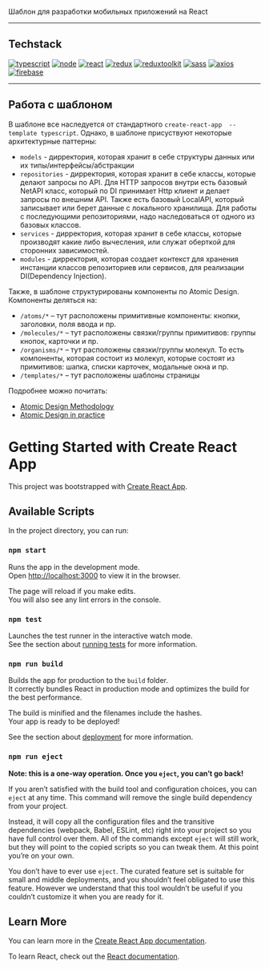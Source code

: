 Шаблон для разработки мобильных приложений на React

---

## Techstack
[![typescript](https://img.shields.io/static/v1?label=typescript&message=4.8.4&color=3178C6&style=for-the-badge&logo=typescript&logoColor=white)](https://www.typescriptlang.org/)
[![node](https://img.shields.io/static/v1?label=node&message=14.5.0&color=026E00&style=for-the-badge&logo=node.js&logoColor=white)](https://nodejs.org/en/)
[![react](https://img.shields.io/static/v1?label=react&message=18.2.0&color=61DBFB&style=for-the-badge&logo=react&logoColor=white)](https://ru.reactjs.org/)
[![redux](https://img.shields.io/static/v1?label=redux&message=4.2.0&color=764ABD&style=for-the-badge&logo=redux&logoColor=white)](https://redux-toolkit.js.org/)
[![reduxtoolkit](https://img.shields.io/static/v1?label=redux%20toolkit&message=1.9.0&color=764ABD&style=for-the-badge&logo=redux&logoColor=white)](https://redux-toolkit.js.org/)
[![sass](https://img.shields.io/static/v1?label=sass&message=7.0.3&color=BF4080&style=for-the-badge&logo=sass&logoColor=white)](https://sass-lang.com/)
[![axios](https://img.shields.io/static/v1?label=axios&message=1.1.3&color=671DDF&style=for-the-badge&logo=axios&logoColor=white)](https://axios-http.com/ru/docs/intro/)
[![firebase](https://img.shields.io/static/v1?label=firebase&message=9.13.0&color=FECB30&style=for-the-badge&logo=firebase&logoColor=white)](https://axios-http.com/ru/docs/intro/)

---

## Работа с шаблоном
В шаблоне все наследуется от стандартного `create-react-app  --template typescript`. Однако, в шаблоне присуствуют некоторые архитектурные паттерны:
- `models` - дирректория, которая хранит в себе структуры данных или их типы/интерфейсы/абстракции
- `repositories` - дирректория, которая хранит в себе классы, которые делают запросы по API. Для HTTP запросов внутри есть базовый NetAPI класс, который по DI принимает Http клиент и делает запросы по внешним API. Также есть базовый LocalAPI, который записывает или берет данные с локального хранилища. Для работы с последующими репозиториями, надо наследоваться от одного из базовых классов.
- `services` - дирректория, которая хранит в себе классы, которые производят какие либо вычесления, или служат оберткой для сторонних зависимостей.
- `modules` - дирректория, которая создает контекст для хранения инстанции классов репозиториев или сервисов, для реализации DI(Dependency Injection).

Также, в шаблоне структурированы компоненты по Atomic Design. Компоненты деляться на:

- `/atoms/*` – тут расположены примитивные компоненты: кнопки, заголовки, поля ввода и пр.
- `/molecules/*` – тут расположены связки/группы примитивов: группы кнопок, карточки и пр.
- `/organisms/*` – тут расположены связки/группы молекул. То есть компоненты, которая состоит из молекул, которые состоят из примитивов: шапка, списки карточек, модальные окна и пр.
- `/templates/*` – тут расположены шаблоны страницы

Подробнее можно почитать:

- [Atomic Design Methodology](https://atomicdesign.bradfrost.com/chapter-2/)
- [Atomic Design in practice](https://blog.ippon.tech/atomic-design-in-practice/)



# Getting Started with Create React App

This project was bootstrapped with [Create React App](https://github.com/facebook/create-react-app).

## Available Scripts

In the project directory, you can run:

### `npm start`

Runs the app in the development mode.\
Open [http://localhost:3000](http://localhost:3000) to view it in the browser.

The page will reload if you make edits.\
You will also see any lint errors in the console.

### `npm test`

Launches the test runner in the interactive watch mode.\
See the section about [running tests](https://facebook.github.io/create-react-app/docs/running-tests) for more information.

### `npm run build`

Builds the app for production to the `build` folder.\
It correctly bundles React in production mode and optimizes the build for the best performance.

The build is minified and the filenames include the hashes.\
Your app is ready to be deployed!

See the section about [deployment](https://facebook.github.io/create-react-app/docs/deployment) for more information.

### `npm run eject`

**Note: this is a one-way operation. Once you `eject`, you can’t go back!**

If you aren’t satisfied with the build tool and configuration choices, you can `eject` at any time. This command will remove the single build dependency from your project.

Instead, it will copy all the configuration files and the transitive dependencies (webpack, Babel, ESLint, etc) right into your project so you have full control over them. All of the commands except `eject` will still work, but they will point to the copied scripts so you can tweak them. At this point you’re on your own.

You don’t have to ever use `eject`. The curated feature set is suitable for small and middle deployments, and you shouldn’t feel obligated to use this feature. However we understand that this tool wouldn’t be useful if you couldn’t customize it when you are ready for it.

## Learn More

You can learn more in the [Create React App documentation](https://facebook.github.io/create-react-app/docs/getting-started).

To learn React, check out the [React documentation](https://reactjs.org/).
